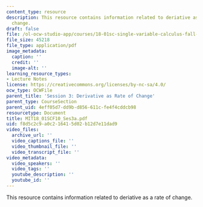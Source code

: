 ```yaml
---
content_type: resource
description: This resource contains information related to deriative as a rate of
  change.
draft: false
file: /ol-ocw-studio-app/courses/18-01sc-single-variable-calculus-fall-2010/f8d5c2c9a0c216415d02b12d7e11dad9_MIT18_01SCF10_Ses3a.pdf
file_size: 45218
file_type: application/pdf
image_metadata:
  caption: ''
  credit: ''
  image-alt: ''
learning_resource_types:
- Lecture Notes
license: https://creativecommons.org/licenses/by-nc-sa/4.0/
ocw_type: OCWFile
parent_title: 'Session 3: Derivative as Rate of Change'
parent_type: CourseSection
parent_uid: 4eff05d7-dd9b-d856-611c-fe4f4cddcb98
resourcetype: Document
title: MIT18_01SCF10_Ses3a.pdf
uid: f8d5c2c9-a0c2-1641-5d02-b12d7e11dad9
video_files:
  archive_url: ''
  video_captions_file: ''
  video_thumbnail_file: ''
  video_transcript_file: ''
video_metadata:
  video_speakers: ''
  video_tags: ''
  youtube_description: ''
  youtube_id: ''
---
```

This resource contains information related to deriative as a rate of change.